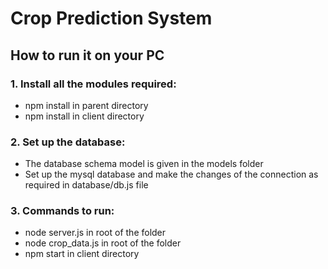 # Crop Prediction System

## How to run it on your PC

### 1. Install all the modules required:

- npm install in parent directory
- npm install in client directory

### 2. Set up the database:

- The database schema model is given in the models folder
- Set up the mysql database and make the changes of the connection as required in database/db.js file

### 3. Commands to run:

- node server.js in root of the folder
- node crop_data.js in root of the folder
- npm start in client directory
